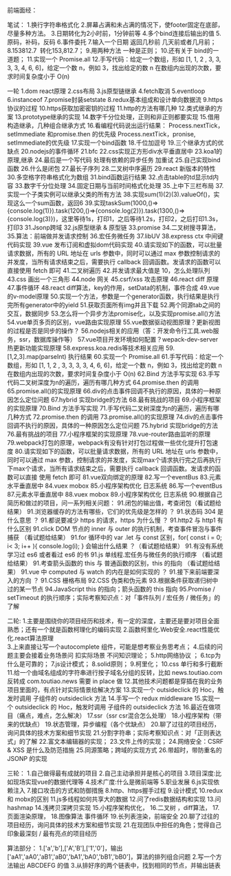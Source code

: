 前端面经：

笔试：
1.换行字符串格式化
2.屏幕占满和未占满的情况下，使footer固定在底部，尽量多种方法。
3.日期转化为2小时前，1分钟前等
4.多个bind连接后输出的值
5.原码，补码，反码
6.事件委托
7.输入一个日期 返回几秒前 几天前或者几月前；
8.153812.7  转化153,812.7；
9.用两种方法 一种是正则；
10.还有关于 bind的一道题；
11.实现一个 Promise.all
12.手写代码：给定一个数组，形如 [1, 1, 2 , 3, 3, 3, 3, 4, 6, 6]，给定一个数 n，例如 3，找出给定的数 n 在数组内出现的次数，要求时间复杂度小于 O(n)

一轮
1.dom react原理 
2.css布局 
3.js原型链继承
4.fetch取消
5.eventloop
6.instanceof
7.promise封装setstate
8.redux基本组成和设计单向数据流
9.https协议的过程
10.https获取加密密钥的过程
11.http的方法有哪几种
12.类式继承的方案
13.prototype继承的实现
14.数字千分位处理，正则和非正则都要实现
15.借用构造继承，几种组合继承方式
16.看编程代码说出运行结果：
Process.nextTick，setImmediate 和promise.then 的优先级
Process.nextTick，pronise, setImmediate的优先级
17.实现一个bind函数
18.千位加逗号
19.三个继承方式的优缺点
20.nodejs的事件循环
21.bfc
22.css实现正方形div水平垂直居中
23.koa1的原理,继承
24.最后是一个写代码 处理有依赖的异步任务 加重试
25.自己实现bind 函数 
26.什么是闭包
27.最长子序列
28.二叉树中序遍历
29.react 新版本的特性
30.多空格字符串格式化为数组
31.bind函数运行结果
32.点击table的td显示td内容
33.数字千分位处理
34.固定日期与当前时间格式化处理
35.上中下三栏布局
37.实现一个子类实例可以继承父类的所有方法
38.实现sum(1)(2)(3).valueOf()，实现这么一个sum函数，返回6
39.实现taskSum(1000,()=>{console.log(1)}).task(1200,()=>{console.log(2)}).task(1300,()=>{console.log(3)})，这里等待1s，打印1，之后等待1.2s，打印2，之后打印1.3s，打印3
31.Jsonp跨域
32.js原型继承 & 原型链
33.promise
34.二叉树搜寻算法，
35.算法：前端做并发请求控制
36.宏任务微任务
37.libUV
38.express ctx 中间键代码实现
39.vue 发布订阅和虚拟dom代码实现
40.请实现如下的函数，可以批量请求数据，所有的 URL 地址在 urls 参数中，同时可以通过 max 参数控制请求的并发度，当所有请求结束之后，需要执行 callback 回调函数。发请求的函数可以直接使用 fetch 即可
41.二叉树遍历
42.并发请求最大值是 10，怎么处理队列
43.css 画出一个三角形
44.node 网关
45.csrf/xss 攻击原理
46.react diff 原理
47.事件循环
48.react diff算法，key的作用，setData的机制，事件合成
49.vue的v-model原理
50.实现一个方法，参数是一个generator函数，执行结果是执行完所有generator中的yield
51.获取页面所有img并且下载
52.两个同源tab之间的交互，数据同步
53.怎么将一个异步方法promise化，以及实现promise.all()方法
54.vue单页多页的区别，vue路由实现原理
55.vue数据驱动视图原理？更新视图的过程是否是同步的操作？
56.nodejs相关的应用（答：开发命令行工具.web服务，ssr，数据库操作等）
57.vue项目开发环境如何配置？wepack-dev-server 热更新功能实现原理
58.express.koa.redis等技术相关应用
59.[1,2,3].map(parseInt) 执行结果
60.实现一个 Promise.all
61.手写代码：给定一个数组，形如 [1, 1, 2 , 3, 3, 3, 3, 4, 6, 6]，给定一个数 n，例如 3，找出给定的数 n 在数组内出现的次数，要求时间复杂度小于 O(n)
62.Bind 方法手写实现
63.手写代码二叉树深度为n的遍历，遍历有哪几种方式
64.promise.then 的调用
65.promise.all()的实现原理
66.div的点击事件回调不执行的原因，具体的一种原因怎么定位问题
67.hybrid 实现bridge的方法
68.最有挑战的项目
69.小程序框架的实现原理
70.Bind 方法手写实现
71.手写代码二叉树深度为n的遍历，遍历有哪几种方式
72.promise.then 的调用
73.promise.all()的实现原理
74.div的点击事件回调不执行的原因，具体的一种原因怎么定位问题
75.hybrid 实现bridge的方法
76.最有挑战的项目
77.小程序框架的实现原理
78.vue-router路由监听的原理
79.webpack打包的原理，webpack有没有针对打包过程做一些优化提升打包速度
80.请实现如下的函数，可以批量请求数据，所有的 URL 地址在 urls 参数中，同时可以通过 max 参数，控制请求的并发度，实现max个请求执行完之后再执行下max个请求，当所有请求结束之后，需要执行 callback 回调函数。发请求的函数可以直接 使用 fetch 即可
81.vue双向绑定的原理
82.写一个eventBus
83.元素水平垂直居中
84.vuex mobox
85.小程序架构优化 日志系统
86.写一个eventBus
87.元素水平垂直居中
88.vuex mobox
89.小程序架构优化 日志系统
90.根据自己简历和做过的项目，问一系列相关问题：
91.闭包的输出值，考查闭包（看试题给结果）
91.浏览器缓存的方法有哪些，它们的优先级是怎样的 ？
91.状态码 304 是什么意思 ？
91.都说要减少 https 的请求，https 为什么慢 ？
91.http2 与 http1 有什么区别
91.click DOM 节点的 inner 与 outer 的执行机制，考查事件冒泡与事件捕获 （看试题给结果）
91.for 循环中的 var .let 与 const 区别，for( const i = 0;  i< 3; i++ ){ console.log(i); } 会输出什么结果 ？（看试题给结果）
91.有没有系统学习过 es6 或者看过 es6 的书 
91.js 单线程.宏任务与微任务的执行顺序 （看试题给结果）
91.考查箭头函数的 this 与 普通函数的区别，this 的指向 （看试题给结果）
91.vue 中 computed 与 watch 的内在是如何实现的 ？
91.接下来前端要深入的方向 ？
91.CSS 栅格布局
92.CSS 伪类和伪元素
93.根据条件获取递归树中过的某一节点
94.JavaScript this 的指向；箭头函数的 this 指向
95.Promise / setTimeout 的执行顺序；实际考察知识点：对「事件队列 / 宏任务 / 微任务」的了解

二轮:
1.主要是围绕你的项目经历和技术，有一定的深度，主要还是要对项目全面熟悉；还有一个就是函数柯理化的编码实现
2.函数柯里化.Web安全.react性能优化.react算法原理	
3.上来直接让写一个autocomplete 组件，可能是想考察业务思考点；
4.后续的问题主要会接着业务场景问 扣实际场景 不问知识理论；
5.http网络协议 ；
6.tcp为什么是可靠的；
7.js设计模式；
8.solid原则；
9.柯里化；
10.css 单行和多行截断
11.给一个由域名组成的字符串进行按子域名分组的反转，比如 news.toutiao.com 反转成 com.toutiao.news 需要 in place 做
12.其他技术问题都是穿插在我的业务项目里面的，有点针对实际情景给解决方案
13.实现一个 outsideclick 的 Hoc，触发时调用 子组件的 outsideclick 方法
14.手写一个 redux middleware
15.实现一个 outsideclick 的 Hoc，触发时调用 子组件的 outsideclick 方法
16.最近在做项目（痛点，难点，怎么解决）
17.ssr（ssr csr混合怎么处理）
18.小程序架构（带来的优缺点）
19.状态管理，异步编程（各个优缺点）
20.聊了过往的项目经历，询问具体的技术方案和细节实现
21.分割字符串；实际考察知识点：对「正则表达式」的了解
22.富文本编辑器的实现；
23.文件上传的实现；
24.网络安全：CSRF & XSS 是什么及防范措施
25.同源策略；跨域的实现方式
26.带超时，带防重名的 JSONP 的实现


三轮：
1.自己做得最有成就的项目
2.自己主动承担并是核心的项目
3.项目深度:比如现场实现vue的数据代理等
4.技术广度:什么是微前端等
5.职业发展
6.js实现依赖注入
7.接口攻击的方式和防御措施
8.http、https握手过程
9.设计模式
10.redux和 mobx的区别
11.js多线程如何共享大的数据
12.问了redis数据结构和实现
13.问hashmap
14.浅拷贝深拷贝实现
15.小程序架构优化，
16.二叉树 ，diff算法，
17.页面渲染原理， 
18.图像算法 事件循环
19.长列表渲染，前端安全
20.聊了过往的项目经历，询问具体的技术方案和细节实现
21.在现团队中担任的角色；觉得自己印象最深刻 / 最有亮点的项目经历

算法部分：
1.['a','b'],['A','B'],['1','0']，输出['aA1','aA0','aB1','aB0','bA1','bA0','bB1','bB0']，算法的排列组合问题
2.写一个方法输出 ABCDEFG 的值
3.从排好序的两个链表中，找到相同的节点，并输出链表
